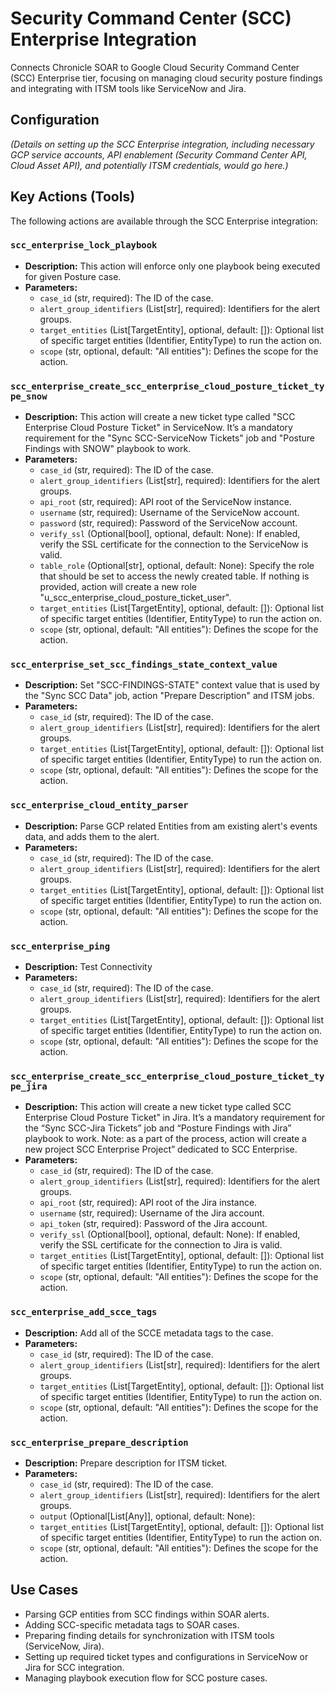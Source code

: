 # Security Command Center (SCC) Enterprise Integration

Connects Chronicle SOAR to Google Cloud Security Command Center (SCC) Enterprise tier, focusing on managing cloud security posture findings and integrating with ITSM tools like ServiceNow and Jira.

## Configuration

*(Details on setting up the SCC Enterprise integration, including necessary GCP service accounts, API enablement (Security Command Center API, Cloud Asset API), and potentially ITSM credentials, would go here.)*

## Key Actions (Tools)

The following actions are available through the SCC Enterprise integration:

### `scc_enterprise_lock_playbook`

*   **Description:** This action will enforce only one playbook being executed for given Posture case.
*   **Parameters:**
    *   `case_id` (str, required): The ID of the case.
    *   `alert_group_identifiers` (List[str], required): Identifiers for the alert groups.
    *   `target_entities` (List[TargetEntity], optional, default: []): Optional list of specific target entities (Identifier, EntityType) to run the action on.
    *   `scope` (str, optional, default: "All entities"): Defines the scope for the action.

### `scc_enterprise_create_scc_enterprise_cloud_posture_ticket_type_snow`

*   **Description:** This action will create a new ticket type called "SCC Enterprise Cloud Posture Ticket" in ServiceNow. It’s a mandatory requirement for the "Sync SCC-ServiceNow Tickets" job and "Posture Findings with SNOW" playbook to work.
*   **Parameters:**
    *   `case_id` (str, required): The ID of the case.
    *   `alert_group_identifiers` (List[str], required): Identifiers for the alert groups.
    *   `api_root` (str, required): API root of the ServiceNow instance.
    *   `username` (str, required): Username of the ServiceNow account.
    *   `password` (str, required): Password of the ServiceNow account.
    *   `verify_ssl` (Optional[bool], optional, default: None): If enabled, verify the SSL certificate for the connection to the ServiceNow is valid.
    *   `table_role` (Optional[str], optional, default: None): Specify the role that should be set to access the newly created table. If nothing is provided, action will create a new role "u_scc_enterprise_cloud_posture_ticket_user".
    *   `target_entities` (List[TargetEntity], optional, default: []): Optional list of specific target entities (Identifier, EntityType) to run the action on.
    *   `scope` (str, optional, default: "All entities"): Defines the scope for the action.

### `scc_enterprise_set_scc_findings_state_context_value`

*   **Description:** Set "SCC-FINDINGS-STATE" context value that is used by the "Sync SCC Data" job, action "Prepare Description" and ITSM jobs.
*   **Parameters:**
    *   `case_id` (str, required): The ID of the case.
    *   `alert_group_identifiers` (List[str], required): Identifiers for the alert groups.
    *   `target_entities` (List[TargetEntity], optional, default: []): Optional list of specific target entities (Identifier, EntityType) to run the action on.
    *   `scope` (str, optional, default: "All entities"): Defines the scope for the action.

### `scc_enterprise_cloud_entity_parser`

*   **Description:** Parse GCP related Entities from am existing alert's events data, and adds them to the alert.
*   **Parameters:**
    *   `case_id` (str, required): The ID of the case.
    *   `alert_group_identifiers` (List[str], required): Identifiers for the alert groups.
    *   `target_entities` (List[TargetEntity], optional, default: []): Optional list of specific target entities (Identifier, EntityType) to run the action on.
    *   `scope` (str, optional, default: "All entities"): Defines the scope for the action.

### `scc_enterprise_ping`

*   **Description:** Test Connectivity
*   **Parameters:**
    *   `case_id` (str, required): The ID of the case.
    *   `alert_group_identifiers` (List[str], required): Identifiers for the alert groups.
    *   `target_entities` (List[TargetEntity], optional, default: []): Optional list of specific target entities (Identifier, EntityType) to run the action on.
    *   `scope` (str, optional, default: "All entities"): Defines the scope for the action.

### `scc_enterprise_create_scc_enterprise_cloud_posture_ticket_type_jira`

*   **Description:** This action will create a new ticket type called SCC Enterprise Cloud Posture Ticket” in Jira. It’s a mandatory requirement for the “Sync SCC-Jira Tickets” job and “Posture Findings with Jira” playbook to work. Note: as a part of the process, action will create a new project SCC Enterprise Project” dedicated to SCC Enterprise.
*   **Parameters:**
    *   `case_id` (str, required): The ID of the case.
    *   `alert_group_identifiers` (List[str], required): Identifiers for the alert groups.
    *   `api_root` (str, required): API root of the Jira instance.
    *   `username` (str, required): Username of the Jira account.
    *   `api_token` (str, required): Password of the Jira account.
    *   `verify_ssl` (Optional[bool], optional, default: None): If enabled, verify the SSL certificate for the connection to Jira is valid.
    *   `target_entities` (List[TargetEntity], optional, default: []): Optional list of specific target entities (Identifier, EntityType) to run the action on.
    *   `scope` (str, optional, default: "All entities"): Defines the scope for the action.

### `scc_enterprise_add_scce_tags`

*   **Description:** Add all of the SCCE metadata tags to the case.
*   **Parameters:**
    *   `case_id` (str, required): The ID of the case.
    *   `alert_group_identifiers` (List[str], required): Identifiers for the alert groups.
    *   `target_entities` (List[TargetEntity], optional, default: []): Optional list of specific target entities (Identifier, EntityType) to run the action on.
    *   `scope` (str, optional, default: "All entities"): Defines the scope for the action.

### `scc_enterprise_prepare_description`

*   **Description:** Prepare description for ITSM ticket.
*   **Parameters:**
    *   `case_id` (str, required): The ID of the case.
    *   `alert_group_identifiers` (List[str], required): Identifiers for the alert groups.
    *   `output` (Optional[List[Any]], optional, default: None):
    *   `target_entities` (List[TargetEntity], optional, default: []): Optional list of specific target entities (Identifier, EntityType) to run the action on.
    *   `scope` (str, optional, default: "All entities"): Defines the scope for the action.

## Use Cases

*   Parsing GCP entities from SCC findings within SOAR alerts.
*   Adding SCC-specific metadata tags to SOAR cases.
*   Preparing finding details for synchronization with ITSM tools (ServiceNow, Jira).
*   Setting up required ticket types and configurations in ServiceNow or Jira for SCC integration.
*   Managing playbook execution flow for SCC posture cases.
